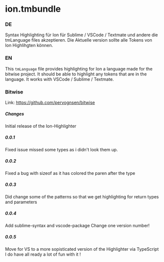 # ion.tmbundle
### DE #

Syntax Highlighting für Ion für Sublime / VSCode / Textmate und andere die tmLanguage files akzeptieren.
Die Aktuelle version sollte alle Tokens von Ion Highlihgten können.

### EN #

This `tmLanguage` file provides highlighting for Ion a language made for the bitwise project.
It should be able to highlight any tokens that are in the language.
It works with VSCode /  Sublime / Textmate.

### Bitwise #
Link: https://github.com/pervognsen/bitwise

##### Changes #

Initial release of the Ion-Highlighter

##### 0.0.1 #

Fixed issue missed some types as i didn't look them up.

##### 0.0.2 #

Fixed a bug with sizeof as it has colored the paren after the type

##### 0.0.3 #

Did change some of the patterns so that we get highlighting for return types and parameters

##### 0.0.4 #

Add sublime-syntax and vscode-package
Change one version number!

##### 0.0.5 #

Move for VS to a more sopisticated version of the Highlighter via TypeScript
I do have all ready a lot of fun with it !



